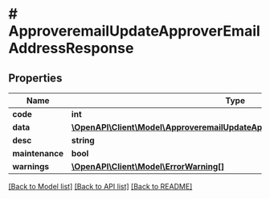 # # ApproveremailUpdateApproverEmailAddressResponse

## Properties

Name | Type | Description | Notes
------------ | ------------- | ------------- | -------------
**code** | **int** |  | [optional]
**data** | [**\OpenAPI\Client\Model\ApproveremailUpdateApproverEmailAddressResponseData**](ApproveremailUpdateApproverEmailAddressResponseData.md) |  | [optional]
**desc** | **string** |  | [optional]
**maintenance** | **bool** |  | [optional]
**warnings** | [**\OpenAPI\Client\Model\ErrorWarning[]**](ErrorWarning.md) |  | [optional]

[[Back to Model list]](../../README.md#models) [[Back to API list]](../../README.md#endpoints) [[Back to README]](../../README.md)
